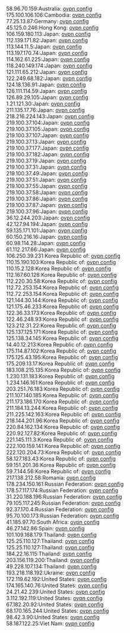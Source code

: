 58.96.70.159:Australia: [ovpn config](vpn/58_96_70_159.ovpn)  
175.100.106.106:Cambodia: [ovpn config](vpn/175_100_106_106.ovpn)  
77.25.13.87:Germany: [ovpn config](vpn/77_25_13_87.ovpn)  
45.125.0.246:Hong Kong: [ovpn config](vpn/45_125_0_246.ovpn)  
106.159.180.113:Japan: [ovpn config](vpn/106_159_180_113.ovpn)  
112.139.171.82:Japan: [ovpn config](vpn/112_139_171_82.ovpn)  
113.144.11.5:Japan: [ovpn config](vpn/113_144_11_5.ovpn)  
113.197.170.74:Japan: [ovpn config](vpn/113_197_170_74.ovpn)  
114.162.61.225:Japan: [ovpn config](vpn/114_162_61_225.ovpn)  
118.240.149.174:Japan: [ovpn config](vpn/118_240_149_174.ovpn)  
121.111.65.212:Japan: [ovpn config](vpn/121_111_65_212.ovpn)  
122.249.68.182:Japan: [ovpn config](vpn/122_249_68_182.ovpn)  
124.18.136.91:Japan: [ovpn config](vpn/124_18_136_91.ovpn)  
126.111.114.59:Japan: [ovpn config](vpn/126_111_114_59.ovpn)  
126.89.29.105:Japan: [ovpn config](vpn/126_89_29_105.ovpn)  
1.21.121.30:Japan: [ovpn config](vpn/1_21_121_30.ovpn)  
211.135.17.76:Japan: [ovpn config](vpn/211_135_17_76.ovpn)  
218.216.224.143:Japan: [ovpn config](vpn/218_216_224_143.ovpn)  
219.100.37.104:Japan: [ovpn config](vpn/219_100_37_104.ovpn)  
219.100.37.105:Japan: [ovpn config](vpn/219_100_37_105.ovpn)  
219.100.37.107:Japan: [ovpn config](vpn/219_100_37_107.ovpn)  
219.100.37.13:Japan: [ovpn config](vpn/219_100_37_13.ovpn)  
219.100.37.177:Japan: [ovpn config](vpn/219_100_37_177.ovpn)  
219.100.37.182:Japan: [ovpn config](vpn/219_100_37_182.ovpn)  
219.100.37.19:Japan: [ovpn config](vpn/219_100_37_19.ovpn)  
219.100.37.31:Japan: [ovpn config](vpn/219_100_37_31.ovpn)  
219.100.37.49:Japan: [ovpn config](vpn/219_100_37_49.ovpn)  
219.100.37.51:Japan: [ovpn config](vpn/219_100_37_51.ovpn)  
219.100.37.55:Japan: [ovpn config](vpn/219_100_37_55.ovpn)  
219.100.37.58:Japan: [ovpn config](vpn/219_100_37_58.ovpn)  
219.100.37.86:Japan: [ovpn config](vpn/219_100_37_86.ovpn)  
219.100.37.87:Japan: [ovpn config](vpn/219_100_37_87.ovpn)  
219.100.37.96:Japan: [ovpn config](vpn/219_100_37_96.ovpn)  
36.12.244.203:Japan: [ovpn config](vpn/36_12_244_203.ovpn)  
42.127.94.194:Japan: [ovpn config](vpn/42_127_94_194.ovpn)  
59.135.171.101:Japan: [ovpn config](vpn/59_135_171_101.ovpn)  
60.150.216.16:Japan: [ovpn config](vpn/60_150_216_16.ovpn)  
60.98.114.28:Japan: [ovpn config](vpn/60_98_114_28.ovpn)  
61.112.217.66:Japan: [ovpn config](vpn/61_112_217_66.ovpn)  
106.250.39.231:Korea Republic of: [ovpn config](vpn/106_250_39_231.ovpn)  
110.15.190.103:Korea Republic of: [ovpn config](vpn/110_15_190_103.ovpn)  
110.15.2.128:Korea Republic of: [ovpn config](vpn/110_15_2_128.ovpn)  
112.167.60.128:Korea Republic of: [ovpn config](vpn/112_167_60_128.ovpn)  
112.220.30.58:Korea Republic of: [ovpn config](vpn/112_220_30_58.ovpn)  
112.72.253.154:Korea Republic of: [ovpn config](vpn/112_72_253_154.ovpn)  
112.72.253.154:Korea Republic of: [ovpn config](vpn/112_72_253_154.ovpn)  
121.144.30.144:Korea Republic of: [ovpn config](vpn/121_144_30_144.ovpn)  
121.175.46.233:Korea Republic of: [ovpn config](vpn/121_175_46_233.ovpn)  
122.36.33.173:Korea Republic of: [ovpn config](vpn/122_36_33_173.ovpn)  
122.46.248.93:Korea Republic of: [ovpn config](vpn/122_46_248_93.ovpn)  
123.212.31.22:Korea Republic of: [ovpn config](vpn/123_212_31_22.ovpn)  
125.137.125.171:Korea Republic of: [ovpn config](vpn/125_137_125_171.ovpn)  
125.138.34.145:Korea Republic of: [ovpn config](vpn/125_138_34_145.ovpn)  
14.40.12.213:Korea Republic of: [ovpn config](vpn/14_40_12_213.ovpn)  
175.114.87.102:Korea Republic of: [ovpn config](vpn/175_114_87_102.ovpn)  
175.125.43.195:Korea Republic of: [ovpn config](vpn/175_125_43_195.ovpn)  
175.209.13.17:Korea Republic of: [ovpn config](vpn/175_209_13_17.ovpn)  
183.108.215.135:Korea Republic of: [ovpn config](vpn/183_108_215_135.ovpn)  
1.230.131.183:Korea Republic of: [ovpn config](vpn/1_230_131_183.ovpn)  
1.234.146.161:Korea Republic of: [ovpn config](vpn/1_234_146_161.ovpn)  
203.251.76.183:Korea Republic of: [ovpn config](vpn/203_251_76_183.ovpn)  
211.107.140.185:Korea Republic of: [ovpn config](vpn/211_107_140_185.ovpn)  
211.173.186.170:Korea Republic of: [ovpn config](vpn/211_173_186_170.ovpn)  
211.184.13.244:Korea Republic of: [ovpn config](vpn/211_184_13_244.ovpn)  
211.225.142.163:Korea Republic of: [ovpn config](vpn/211_225_142_163.ovpn)  
218.144.201.96:Korea Republic of: [ovpn config](vpn/218_144_201_96.ovpn)  
220.84.162.134:Korea Republic of: [ovpn config](vpn/220_84_162_134.ovpn)  
220.92.127.82:Korea Republic of: [ovpn config](vpn/220_92_127_82.ovpn)  
221.145.111.3:Korea Republic of: [ovpn config](vpn/221_145_111_3.ovpn)  
222.100.159.141:Korea Republic of: [ovpn config](vpn/222_100_159_141.ovpn)  
222.120.204.73:Korea Republic of: [ovpn config](vpn/222_120_204_73.ovpn)  
58.127.183.43:Korea Republic of: [ovpn config](vpn/58_127_183_43.ovpn)  
59.151.201.36:Korea Republic of: [ovpn config](vpn/59_151_201_36.ovpn)  
59.7.144.56:Korea Republic of: [ovpn config](vpn/59_7_144_56.ovpn)  
217.138.212.58:Romania: [ovpn config](vpn/217_138_212_58.ovpn)  
178.234.150.161:Russian Federation: [ovpn config](vpn/178_234_150_161.ovpn)  
178.57.117.174:Russian Federation: [ovpn config](vpn/178_57_117_174.ovpn)  
31.220.188.196:Russian Federation: [ovpn config](vpn/31_220_188_196.ovpn)  
79.105.117.245:Russian Federation: [ovpn config](vpn/79_105_117_245.ovpn)  
92.37.170.4:Russian Federation: [ovpn config](vpn/92_37_170_4.ovpn)  
95.70.100.173:Russian Federation: [ovpn config](vpn/95_70_100_173.ovpn)  
41.185.97.70:South Africa: [ovpn config](vpn/41_185_97_70.ovpn)  
46.27.142.86:Spain: [ovpn config](vpn/46_27_142_86.ovpn)  
101.109.168.179:Thailand: [ovpn config](vpn/101_109_168_179.ovpn)  
125.25.110.127:Thailand: [ovpn config](vpn/125_25_110_127.ovpn)  
125.25.110.127:Thailand: [ovpn config](vpn/125_25_110_127.ovpn)  
184.22.16.115:Thailand: [ovpn config](vpn/184_22_16_115.ovpn)  
203.156.119.200:Thailand: [ovpn config](vpn/203_156_119_200.ovpn)  
49.228.107.134:Thailand: [ovpn config](vpn/49_228_107_134.ovpn)  
193.218.118.192:Ukraine: [ovpn config](vpn/193_218_118_192.ovpn)  
172.119.62.192:United States: [ovpn config](vpn/172_119_62_192.ovpn)  
174.165.140.76:United States: [ovpn config](vpn/174_165_140_76.ovpn)  
24.21.42.239:United States: [ovpn config](vpn/24_21_42_239.ovpn)  
3.112.192.119:United States: [ovpn config](vpn/3_112_192_119.ovpn)  
67.182.20.92:United States: [ovpn config](vpn/67_182_20_92.ovpn)  
68.170.165.244:United States: [ovpn config](vpn/68_170_165_244.ovpn)  
98.42.3.90:United States: [ovpn config](vpn/98_42_3_90.ovpn)  
58.187.122.25:Viet Nam: [ovpn config](vpn/58_187_122_25.ovpn)  
